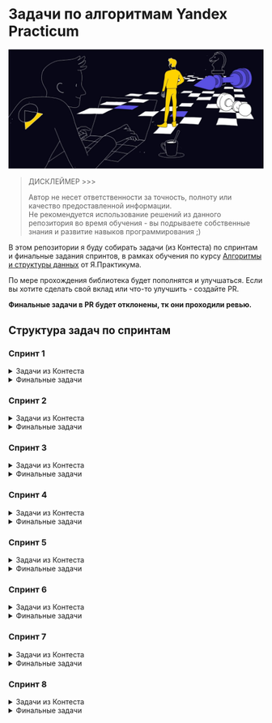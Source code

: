 # Задачи по алгоритмам Yandex Practicum

![IMG](docs/hero-image.jpg)

> ДИСКЛЕЙМЕР >>>
> 
> Автор не несет ответственности за точность, полноту или качество предоставленной информации.<br>
> Не рекомендуется использование решений из данного репозитория во время обучения - вы подрываете
> собственные знания и развитие навыков программирования ;)

В этом репозитории я буду собирать задачи (из Контеста) по спринтам и финальные задания спринтов, 
в рамках обучения по курсу [Алгоритмы и структуры данных](https://practicum.yandex.ru/algorithms/) от Я.Практикума.

По мере прохождения библиотека будет пополнятся и улучшаться. Если вы хотите сделать свой вклад или что-то улучшить - 
создайте PR. 

**Финальные задачи в PR будет отклонены, тк они проходили ревью.**

## Структура задач по спринтам

### Спринт 1

<details>
  <summary>Задачи из Контеста</summary>

  - [x] [Значения функции](sprint_1/tasks/A)
  - [x] [Чётные и нечётные числа](sprint_1/tasks/B)
  - [ ] [Соседи](sprint_1/tasks/C)
  - [ ] [Хаотичность погоды](sprint_1/tasks/D)
  - [x] [Самое длинное слово](sprint_1/tasks/E)
  - [x] [Палиндром](sprint_1/tasks/F)
  - [x] [Работа из дома](sprint_1/tasks/G)
  - [x] [Двоичная система](sprint_1/tasks/H)
  - [x] [Степень четырёх](sprint_1/tasks/I)
  - [x] [Факторизация](sprint_1/tasks/J)
  - [ ] [Списочная форма](sprint_1/tasks/K)
  - [x] [Лишняя буква](sprint_1/tasks/L)
</details>

<details>
  <summary>Финальные задачи</summary>
    
  - [x] [Ближайший ноль](sprint_1/final/A)
  - [x] [Ловкость рук](sprint_1/final/B)
</details>

### Спринт 2

<details>
  <summary>Задачи из Контеста</summary>

</details>

<details>
  <summary>Финальные задачи</summary>

</details>

### Спринт 3

<details>
  <summary>Задачи из Контеста</summary>

</details>

<details>
  <summary>Финальные задачи</summary>

</details>

### Спринт 4

<details>
  <summary>Задачи из Контеста</summary>

</details>

<details>
  <summary>Финальные задачи</summary>

</details>

### Спринт 5

<details>
  <summary>Задачи из Контеста</summary>

</details>

<details>
  <summary>Финальные задачи</summary>

</details>

### Спринт 6

<details>
  <summary>Задачи из Контеста</summary>

</details>

<details>
  <summary>Финальные задачи</summary>

</details>

### Спринт 7

<details>
  <summary>Задачи из Контеста</summary>

</details>

<details>
  <summary>Финальные задачи</summary>

</details>

### Спринт 8

<details>
  <summary>Задачи из Контеста</summary>

</details>

<details>
  <summary>Финальные задачи</summary>

</details>